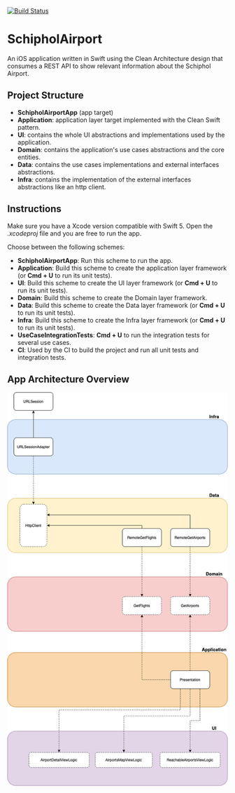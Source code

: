 [![Build Status](https://app.bitrise.io/app/639744cfddd384c5/status.svg?token=A3-KoNSvEouJF7ceoDS-nw&branch=master)](https://app.bitrise.io/app/639744cfddd384c5)

# SchipholAirport
An iOS application written in Swift using the Clean Architecture design that consumes a REST API to show relevant information about the Schiphol Airport.

## Project Structure

- **SchipholAirportApp** (app target)
- **Application**: application layer target implemented with the Clean Swift pattern.
- **UI**: contains the whole UI abstractions and implementations used by the application.
- **Domain**: contains the application's use cases abstractions and the core entities.
- **Data**: contains the use cases implementations and external interfaces abstractions.
- **Infra**: contains the implementation of the external interfaces abstractions like an http client.

## Instructions

Make sure you have a Xcode version compatible with Swift 5. Open the *.xcodeproj* file and you are free to run the app.

Choose between the following schemes:
- **SchipholAirportApp**: Run this scheme to run the app.
- **Application**: Build this scheme to create the application layer framework (or **Cmd + U** to run its unit tests).
- **UI**: Build this scheme to create the UI layer framework (or **Cmd + U** to run its unit tests).
- **Domain**: Build this scheme to create the Domain layer framework.
- **Data**: Build this scheme to create the Data layer framework (or **Cmd + U** to run its unit tests).
- **Infra**: Build this scheme to create the Infra layer framework (or **Cmd + U** to run its unit tests).
- **UseCaseIntegrationTests**: **Cmd + U** to run the integration tests for several use cases.
- **CI**: Used by the CI to build the project and run all unit tests and integration tests.

## App Architecture Overview

![Diagram](images/architecture-diagram.png)
